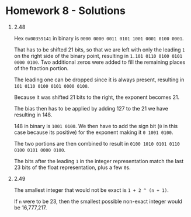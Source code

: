 # Homework 8 - Solutions

1. 2.48

    Hex `0x00359141` in binary is `0000 0000 0011 0101 1001 0001 0100 0001`.

    That has to be shifted 21 bits, so that we are left with only the leading `1` on the right side of the binary point, resulting in `1.101 0110 0100 0101 0000 0100`. Two additional zeros were added to fill the remaining places of the fraction portion.

    The leading one can be dropped since it is always present, resulting in `101 0110 0100 0101 0000 0100`.

    Because it was shifted 21 bits to the right, the exponent becomes 21.

    The bias then has to be applied by adding 127 to the 21 we have resulting in 148. 

    148 in binary is `1001 0100`. We then have to add the sign bit (`0` in this case because its positive) for the exponent making it `0 1001 0100`.

    The two portions are then combined to result in `0100 1010 0101 0110 0100 0101 0000 0100`.

    The bits after the leading `1` in the integer representation match the last 23 bits of the float representation, plus a few `0`s.

2. 2.49

    The smallest integer that would not be exact is `1 + 2 ^ (n + 1)`.

    If `n` were to be 23, then the smallest possible non-exact integer would be 16,777,217.